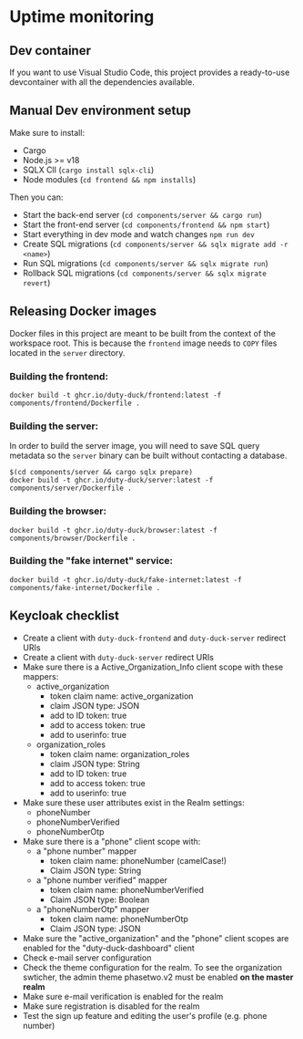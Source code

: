 # Uptime monitoring

## Dev container

If you want to use Visual Studio Code, this project provides a ready-to-use devcontainer with all the dependencies available.

## Manual Dev environment setup

Make sure to install:
- Cargo
- Node.js >= v18
- SQLX ClI (`cargo install sqlx-cli`)
- Node modules (`cd frontend && npm installs`)

Then you can:
- Start the back-end server (`cd components/server && cargo run`)
- Start the front-end server (`cd components/frontend && npm start`)
- Start everything in dev mode and watch changes `npm run dev`
- Create SQL migrations (`cd components/server && sqlx migrate add -r <name>`)
- Run SQL migrations (`cd components/server && sqlx migrate run`)
- Rollback SQL migrations (`cd components/server && sqlx migrate revert`)

## Releasing Docker images

Docker files in this project are meant to be built from the context of the workspace root. This is because the `frontend` image needs to `COPY` files located in the `server` directory.

### Building the frontend:

```shell
docker build -t ghcr.io/duty-duck/frontend:latest -f components/frontend/Dockerfile .
```

### Building the server:

In order to build the server image, you will need to save SQL query metadata so the `server` binary can be built without contacting a database.

```shell
$(cd components/server && cargo sqlx prepare)
docker build -t ghcr.io/duty-duck/server:latest -f components/server/Dockerfile .
```

### Building the browser:

```shell
docker build -t ghcr.io/duty-duck/browser:latest -f components/browser/Dockerfile .
```

### Building the "fake internet" service:

```shell
docker build -t ghcr.io/duty-duck/fake-internet:latest -f components/fake-internet/Dockerfile .
```

## Keycloak checklist

- Create a client with `duty-duck-frontend` and `duty-duck-server` redirect URIs
- Create a client with `duty-duck-server` redirect URIs
- Make sure there is a Active_Organization_Info client scope with these mappers:
    - active_organization
        - token claim name: active_organization
        - claim JSON type: JSON
        - add to ID token: true
        - add to access token: true
        - add to userinfo: true
    - organization_roles
        - token claim name: organization_roles
        - claim JSON type: String
        - add to ID token: true
        - add to access token: true
        - add to userinfo: true
- Make sure these user attributes exist in the Realm settings:
    - phoneNumber
    - phoneNumberVerified
    - phoneNumberOtp
- Make sure there is a "phone" client scope with:
    - a "phone number" mapper
        - token claim name: phoneNumber (camelCase!)
        - Claim JSON type: String
    - a "phone number verified" mapper
        - token claim name: phoneNumberVerified
        - Claim JSON type: Boolean
    - a "phoneNumberOtp" mapper
        - token claim name: phoneNumberOtp
        - Claim JSON type: JSON
- Make sure the "active_organization" and the "phone" client scopes are enabled for the "duty-duck-dashboard" client
- Check e-mail server configuration
- Check the theme configuration for the realm. To see the organization swticher, the admin theme phasetwo.v2 must be enabled **on the master realm**
- Make sure e-mail verification is enabled for the realm
- Make sure registration is disabled for the realm
- Test the sign up feature and editing the user's profile (e.g. phone number)
